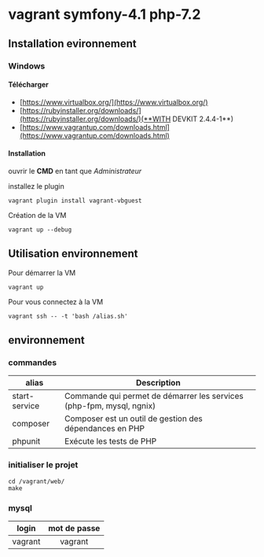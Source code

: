 # vagrant symfony-4.1 php-7.2
## Installation evironnement

### Windows
#### Télécharger


* [https://www.virtualbox.org/](https://www.virtualbox.org/)
* [https://rubyinstaller.org/downloads/](https://rubyinstaller.org/downloads/)(**WITH DEVKIT 2.4.4-1**)
* [https://www.vagrantup.com/downloads.html](https://www.vagrantup.com/downloads.html)



#### Installation

ouvrir le **CMD** en tant que *Administrateur*

installez le plugin

```
vagrant plugin install vagrant-vbguest
```

Création de la VM

```
vagrant up --debug
```

## Utilisation environnement

Pour démarrer la VM

```
vagrant up
```

Pour vous connectez à la VM

```
vagrant ssh -- -t 'bash /alias.sh'
```


## environnement

### commandes

| alias | Description |
| --- | --- |
| start-service | Commande qui permet de démarrer les services (php-fpm, mysql, ngnix) |
| composer | Composer est un outil de gestion des dépendances en PHP  |
| phpunit | Exécute les tests de PHP |


### initialiser le projet

```
cd /vagrant/web/
make
```

### mysql

| login | mot de passe |
| :---: | :---: |
| vagrant | vagrant  |
